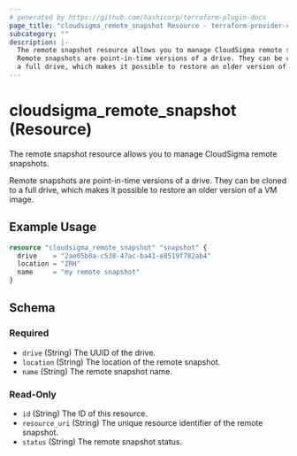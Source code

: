 ```yaml
---
# generated by https://github.com/hashicorp/terraform-plugin-docs
page_title: "cloudsigma_remote_snapshot Resource - terraform-provider-cloudsigma"
subcategory: ""
description: |-
  The remote snapshot resource allows you to manage CloudSigma remote snapshots.
  Remote snapshots are point-in-time versions of a drive. They can be cloned to
  a full drive, which makes it possible to restore an older version of a VM image.
---
```


# cloudsigma_remote_snapshot (Resource)

The remote snapshot resource allows you to manage CloudSigma remote snapshots.

Remote snapshots are point-in-time versions of a drive. They can be cloned to
a full drive, which makes it possible to restore an older version of a VM image.

## Example Usage

```terraform
resource "cloudsigma_remote_snapshot" "snapshot" {
  drive    = "2ae05b0a-c538-47ac-ba41-e8519f782ab4"
  location = "ZRH"
  name     = "my remote snapshot"
}
```

<!-- schema generated by tfplugindocs -->
## Schema

### Required

- `drive` (String) The UUID of the drive.
- `location` (String) The location of the remote snapshot.
- `name` (String) The remote snapshot name.

### Read-Only

- `id` (String) The ID of this resource.
- `resource_uri` (String) The unique resource identifier of the remote snapshot.
- `status` (String) The remote snapshot status.
